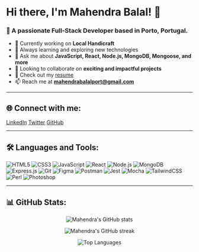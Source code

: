 # Hi there, I'm Mahendra Balal! 👋

### 🚀 A passionate Full-Stack Developer based in Porto, Portugal.

- 🔭 Currently working on **Local Handicraft**
- 🌱 Always learning and exploring new technologies
- 💬 Ask me about **JavaScript, React, Node.js, MongoDB, Mongoose, and more**
- 👯 Looking to collaborate on **exciting and impactful projects**
- 📄 Check out my [resume](https://drive.google.com/file/d/1_TbCfJL-9P2BxOkj-waK4B-Dh5gDuvhJ/view?usp=sharing)
- 📫 Reach me at **mahendrabalalport@gmail.com**

---

## 🌐 Connect with me:

<p align="left">
  <a href="https://www.linkedin.com/in/mahendra-balal-11356344/" target="_blank">LinkedIn</a>
  <a href="https://twitter.com/MahenBalal" target="_blank">Twitter</a>
  <a href="https://github.com/mahendrabalal" target="_blank">GitHub</a>
</p>


---

## 🛠️ Languages and Tools:

<p align="left">
  <img src="https://img.shields.io/badge/-HTML5-E34F26?style=flat-square&logo=html5&logoColor=white" alt="HTML5"/>
  <img src="https://img.shields.io/badge/-CSS3-1572B6?style=flat-square&logo=css3&logoColor=white" alt="CSS3"/>
  <img src="https://img.shields.io/badge/-JavaScript-F7DF1E?style=flat-square&logo=javascript&logoColor=black" alt="JavaScript"/>
  <img src="https://img.shields.io/badge/-React-61DAFB?style=flat-square&logo=react&logoColor=white" alt="React"/>
  <img src="https://img.shields.io/badge/-Node.js-339933?style=flat-square&logo=node.js&logoColor=white" alt="Node.js"/>
  <img src="https://img.shields.io/badge/-MongoDB-47A248?style=flat-square&logo=mongodb&logoColor=white" alt="MongoDB"/>
  <img src="https://img.shields.io/badge/-Express.js-000000?style=flat-square&logo=express&logoColor=white" alt="Express.js"/>
  <img src="https://img.shields.io/badge/-Git-F05032?style=flat-square&logo=git&logoColor=white" alt="Git"/>
  <img src="https://img.shields.io/badge/-Figma-F24E1E?style=flat-square&logo=figma&logoColor=white" alt="Figma"/>
  <img src="https://img.shields.io/badge/-Postman-FF6C37?style=flat-square&logo=postman&logoColor=white" alt="Postman"/>
  <img src="https://img.shields.io/badge/-Jest-C21325?style=flat-square&logo=jest&logoColor=white" alt="Jest"/>
  <img src="https://img.shields.io/badge/-Mocha-8D6748?style=flat-square&logo=mocha&logoColor=white" alt="Mocha"/>
  <img src="https://img.shields.io/badge/-TailwindCSS-38B2AC?style=flat-square&logo=tailwind-css&logoColor=white" alt="TailwindCSS"/>
  <img src="https://img.shields.io/badge/-Perl-39457E?style=flat-square&logo=perl&logoColor=white" alt="Perl"/>
  <img src="https://img.shields.io/badge/-Photoshop-31A8FF?style=flat-square&logo=adobe-photoshop&logoColor=white" alt="Photoshop"/>
</p>

---

## 📊 GitHub Stats:

<p align="center">
  <img src="https://github-readme-stats.vercel.app/api?username=mahendrabalal&show_icons=true&theme=radical" alt="Mahendra's GitHub stats"/>
</p>

<p align="center">
  <img src="https://github-readme-streak-stats.herokuapp.com/?user=mahendrabalal&theme=radical" alt="Mahendra's GitHub streak"/>
</p>

<p align="center">
  <img src="https://github-readme-stats.vercel.app/api/top-langs/?username=mahendrabalal&layout=compact&theme=radical" alt="Top Languages"/>
</p>

